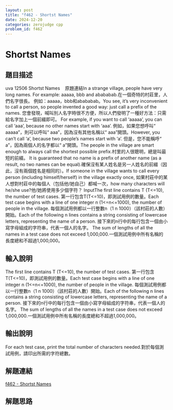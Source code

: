 ```yaml
---
layout: post
title: "f462 - Shortst Names"
date: 2024-12-20
categories: zerojudge cpp
problem_id: f462
---
```


# Shortst Names

## 題目描述

uva 12506 Shortst Names    原題連結In a strange village, people have very long names. For example: aaaaa, bbb and abababab.在一個奇特的村莊里，人們名字很長。 例如：aaaaa，bbb和abababab。You see, it’s very inconvenient to call a person, so people invented a good way: just call a prefix of the names. 您會發現，喊叫別人名字時很不方便，所以人們發明了一種好方法：只需給名字加上一個前綴即可。 For example, if you want to call ‘aaaaa’, you can call ‘aaa’, because no other names start with ‘aaa’. 例如，如果您想呼叫“ aaaaa”，則可以呼叫“ aaa”，因為沒有其他名稱以“ aaa”開頭。However, you can’t call ‘a’, because two people’s names start with ‘a’. 但是，您不能稱呼“ a”，因為兩個人的名字都以“ a”開頭。The people in the village are smart enough to always call the shortest possible prefix.村里的人很聰明，總是叫最短的前綴。 It is guaranteed that no name is a prefix of another name (as a result, no two names can be equal).確保沒有某人姓名是另一人姓名的前綴（因此，沒有兩個姓名是相同的）。If someone in the village wants to call every person (including himself/herself) in the village exactly once, 如果村莊中的某人想對村莊中的每個人（包括他/她自己）都喊一次，how many characters will he/she use?他/她將使用多少個字符？
InputThe first line contains T (T<=10), the number of test cases. 第一行包含T(T<=10)，即測試用例的數量。Each test case begins with a line of one integer n (1<=n<=1000), the number of people in the village. 每個測試用例都以一行整數n（1 n 1000）（該村莊的人數）開始。Each of the following n lines contains a string consisting of lowercase letters, representing the name of a person. 接下來的n行中的每行包含一個由小寫字母組成的字符串，代表一個人的名字。 The sum of lengths of all the names in a test case does not exceed 1,000,000.一個測試用例中所有名稱的長度總和不超過1,000,000。

## 輸入說明

The first line contains T (T<=10), the number of test cases. 第一行包含T(T<=10)，即測試用例的數量。Each test case begins with a line of one integer n (1<=n<=1000), the number of people in the village. 每個測試用例都以一行整數n（1 n 1000）（該村莊的人數）開始。Each of the following n lines contains a string consisting of lowercase letters, representing the name of a person. 接下來的n行中的每行包含一個由小寫字母組成的字符串，代表一個人的名字。 The sum of lengths of all the names in a test case does not exceed 1,000,000.一個測試用例中所有名稱的長度總和不超過1,000,000。

## 輸出說明

For each test case, print the total number of characters needed.對於每個測試用例，請印出所需的字符總數。

## 解題連結

[f462 - Shortst Names](https://zerojudge.tw/ShowProblem?problemid=f462)

## 解題思路

